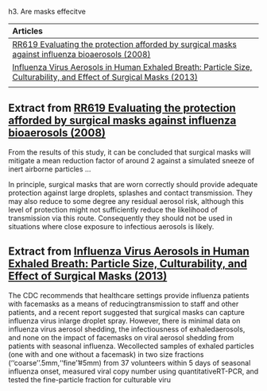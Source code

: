 
h3. Are masks effecitve

|  Articles  |
|  :----|
|   [RR619 Evaluating the protection afforded by surgical masks against influenza bioaerosols (2008)][1]    |
|   [Influenza Virus Aerosols in Human Exhaled Breath: Particle Size, Culturability, and Effect of Surgical Masks (2013)][2]    |
|      |


## Extract from [RR619 Evaluating the protection afforded by surgical masks against influenza bioaerosols (2008)][1] 

From  the  results  of  this  study,  it  can  be  concluded  that  surgical masks  will  mitigate  a  mean  reduction  factor  of  around  2  against  a  simulated  sneeze  of  inert airborne particles ...

In principle,  surgical  masks  that  are  worn  correctly  should  provide  adequate  protection  against large  droplets,  splashes  and  contact  transmission.  They  may  also  reduce  to  some  degree  any residual  aerosol  risk,  although  this  level  of  protection  might  not  sufficiently  reduce  the likelihood  of  transmission  via  this  route.  Consequently  they  should  not  be  used  in  situations where close exposure to infectious aerosols is likely.


## Extract from [Influenza Virus Aerosols in Human Exhaled Breath: Particle Size, Culturability, and Effect of Surgical Masks (2013)][2]  

The CDC recommends that healthcare settings provide influenza patients with facemasks as a means of reducingtransmission to staff and other patients, and a recent report suggested that surgical masks can capture influenza virus inlarge droplet spray. However, there is minimal data on influenza virus aerosol shedding, the infectiousness of exhaledaerosols, and none on the impact of facemasks on viral aerosol shedding from patients with seasonal influenza.  Wecollected samples of exhaled particles (one with and one without a facemask) in two size fractions (‘‘coarse’’.5mm,‘‘fine’’#5mm) from 37 volunteers within 5 days of seasonal influenza onset, measured viral copy number using quantitativeRT-PCR, and tested the fine-particle fraction for culturable viru



[1]: https://www.hse.gov.uk/research/rrpdf/rr619.pdf
[2]: https://journals.plos.org/plospathogens/article?id=10.1371/journal.ppat.1003205
